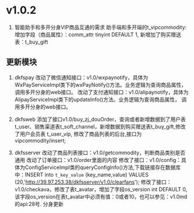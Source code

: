 # v1.0.2

1. 智能助手和多开分身VIP商品互通的需求
助手端和多开端的t_vipcommodity:
    增加字段（商品属性）：comm_attr tinyint DEFAULT 1,
新增加了购买赠送表：t_buy_gift
## 更新模块 ##

1. dkfspay
    改动了微信通知接口：v1.0/wxpaynotify，具体为WxPayServiceImpl类下的wxPayNotify()方法。业务逻辑为查询商品属性，
调用多开分身的web接口。 
    改动了支付通知接口：v1.0/alipaynotify，具体为AlipayServiceImpl类下的updateInfo()方法。业务逻辑为查询商品属性，
调用多开分身的web接口。 
2. dkfsweb
    添加了接口v1.0/buy_zj_douOrder，查询或者新增数据到了用户表t_user、销售渠道表t_soft_channel，新增数据到购买赠送表t_buy_gift,修改了用户会员表
 t_user_vip,
    修改了商品列表的后台,接口为vipcommodity/insert;
    
3. dkfsserver
    改动了商品列表接口：v1.0/getcommodity，判断商品类别是否通用
    改动了订单接口：v1.0/order里面的内容
    修改了接口：v1.0/config：具体为ConfigServiceImpl类的queryConfigInfo()方法,下载链接存在数据库中：INSERT into `t_key_value` (key_name,value) VALUES (20,'http://39.97.253.38/dkfsserver/v1.0/clearfans');
    修改了接口：v1.0/checkava，修改了表t_avatar，增加了字段os_version int DEFAULT 0,该字段os_version在表t_avatar中必须有值：0或者10，也可以参见：v1.0md的api:28号. 分身更新

   
